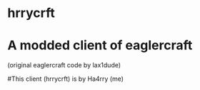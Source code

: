 # hrrycrft

# A modded client of eaglercraft

(original eaglercraft code by lax1dude)

#This client (hrrycrft) is by Ha4rry (me)
